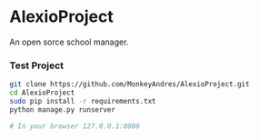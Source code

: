 # AlexioProject

An open sorce school manager.

### Test Project

```bash
git clone https://github.com/MonkeyAndres/AlexioProject.git
cd AlexioProject
sudo pip install -r requirements.txt
python manage.py runserver

# In your browser 127.0.0.1:8000
```

